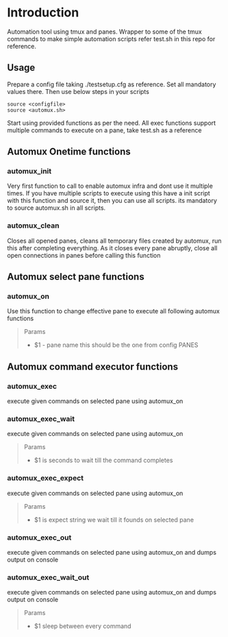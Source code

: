 
# Introduction

Automation tool using tmux and panes. Wrapper to some of the tmux commands to make simple 
automation scripts refer test.sh in this repo for reference.

## Usage

Prepare a config file taking ./testsetup.cfg as reference. Set all mandatory values there.
Then use below steps in your scripts


```
source <configfile>
source <automux.sh>
```

Start using provided functions as per the need. All exec functions support multiple commands to 
execute on a pane, take test.sh as a reference

## Automux Onetime functions

### automux_init

Very first function to call to enable automux infra and dont use it multiple times.
If you have multiple scripts to execute using this have a init script with this function
and source it, then you can use all scripts. its mandatory to source automux.sh in all scripts.

### automux_clean

Closes all opened panes, cleans all temporary files created by automux, run this after 
completing everything. As it closes every pane abruptly, close all open connections in panes
before calling this function

## Automux select pane functions

### automux_on

Use this function to change effective pane to execute all following automux functions

> Params
> - $1 - pane name this should be the one from config PANES

## Automux command executor functions

### automux_exec

execute given commands on selected pane using automux_on

### automux_exec_wait

execute given commands on selected pane using automux_on

> Params
> - $1 is seconds to wait till the command completes

### automux_exec_expect

execute given commands on selected pane using automux_on

> Params
> - $1 is expect string we wait till it founds on selected pane

### automux_exec_out

execute given commands on selected pane using automux_on and dumps output on console

### automux_exec_wait_out

execute given commands on selected pane using automux_on and dumps output on console

> Params
> - $1 sleep between every command
